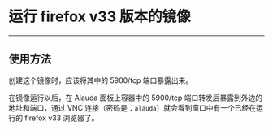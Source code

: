 # 运行 firefox v33 版本的镜像
----

## 使用方法

创建这个镜像时，应该将其中的 5900/tcp 端口暴露出来。

在镜像运行以后，在 Alauda 面板上容器中的 5900/tcp 端口转发后暴露到外边的地址和端口，通过 VNC 连接（密码是：`alauda`）就会看到窗口中有一个已经在运行的 firefox v33 浏览器了。
